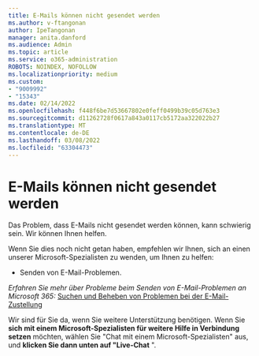 ```yaml
---
title: E-Mails können nicht gesendet werden
ms.author: v-ftangonan
author: IpeTangonan
manager: anita.danford
ms.audience: Admin
ms.topic: article
ms.service: o365-administration
ROBOTS: NOINDEX, NOFOLLOW
ms.localizationpriority: medium
ms.custom:
- "9009992"
- "15343"
ms.date: 02/14/2022
ms.openlocfilehash: f448f6be7d53667802e0feff0499b39c05d763e3
ms.sourcegitcommit: d11262728f0617a843a0117cb5172aa322022b27
ms.translationtype: MT
ms.contentlocale: de-DE
ms.lasthandoff: 03/08/2022
ms.locfileid: "63304473"
---
```

# <a name="unable-to-send-email"></a>E-Mails können nicht gesendet werden

Das Problem, dass E-Mails nicht gesendet werden können, kann schwierig sein. Wir können Ihnen helfen.

Wenn Sie dies noch nicht getan haben, empfehlen wir Ihnen, sich an einen unserer Microsoft-Spezialisten zu wenden, um Ihnen zu helfen:

- Senden von E-Mail-Problemen.

*Erfahren Sie mehr über Probleme beim Senden von E-Mail-Problemen an Microsoft 365:* [Suchen und Beheben von Problemen bei der E-Mail-Zustellung](https://docs.microsoft.com/exchange/troubleshoot/email-delivery/email-delivery-issues)

Wir sind für Sie da, wenn Sie weitere Unterstützung benötigen. Wenn Sie **sich mit einem Microsoft-Spezialisten für weitere Hilfe in Verbindung setzen** möchten, wählen Sie "Chat mit einem Microsoft-Spezialisten" aus, und **klicken Sie dann unten auf "Live-Chat** ".
